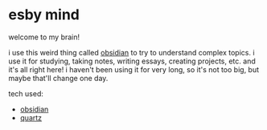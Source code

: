 # esby mind

welcome to my brain!

i use this weird thing called [obsidian](https://obsidian.md/) to try to understand complex topics. i use it for studying, taking notes, writing essays, creating projects, etc. and it's all right here! i haven't been using it for very long, so it's not too big, but maybe that'll change one day.

tech used:

-   [obsidian](https://obsidian.md/)
-   [quartz](https://quartz.jzhao.xyz/)
